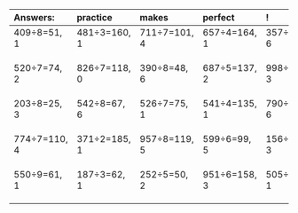 | Answers: | practice | makes | perfect | ! |
| :--- | :--- | :--- | :--- | :--- |
| 409÷8=51, 1 | 481÷3=160, 1 | 711÷7=101, 4 | 657÷4=164, 1 | 357÷9=39, 6 | 
|   |   |   |   |   | 
|   |   |   |   |   | 
|   |   |   |   |   | 
| 520÷7=74, 2 | 826÷7=118, 0 | 390÷8=48, 6 | 687÷5=137, 2 | 998÷5=199, 3 | 
|   |   |   |   |   | 
|   |   |   |   |   | 
|   |   |   |   |   | 
| 203÷8=25, 3 | 542÷8=67, 6 | 526÷7=75, 1 | 541÷4=135, 1 | 790÷7=112, 6 | 
|   |   |   |   |   | 
|   |   |   |   |   | 
|   |   |   |   |   | 
| 774÷7=110, 4 | 371÷2=185, 1 | 957÷8=119, 5 | 599÷6=99, 5 | 156÷9=17, 3 | 
|   |   |   |   |   | 
|   |   |   |   |   | 
|   |   |   |   |   | 
| 550÷9=61, 1 | 187÷3=62, 1 | 252÷5=50, 2 | 951÷6=158, 3 | 505÷3=168, 1 | 
|   |   |   |   |   | 
|   |   |   |   |   | 
|   |   |   |   |   | 
